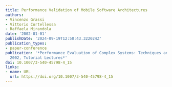 ```yaml
---
title: Performance Validation of Mobile Software Architectures
authors:
- Vincenzo Grassi
- Vittorio Cortellessa
- Raffaela Mirandola
date: '2002-01-01'
publishDate: '2024-09-19T12:50:43.322024Z'
publication_types:
- paper-conference
publication: '*Performance Evaluation of Complex Systems: Techniques and Tools, Performance
  2002, Tutorial Lectures*'
doi: 10.1007/3-540-45798-4_15
links:
- name: URL
  url: https://doi.org/10.1007/3-540-45798-4_15
---
```

